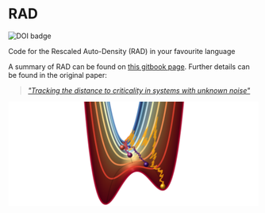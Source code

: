 # RAD
![DOI badge](https://zenodo.org/badge/DOI/10.5281/zenodo.12660859.svg)

Code for the Rescaled Auto-Density (RAD) in your favourite language

A summary of RAD can be found on [this gitbook page](https://time-series-features.gitbook.io/time-series-analysis-tools/time-series-features/rad).
Further details can be found in the original paper:
> [_"Tracking the distance to criticality in systems with unknown noise"_](https://arxiv.org/pdf/2310.14791)

![RAD.png](RAD.png)
